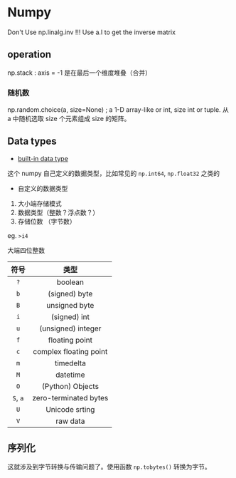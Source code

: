# Numpy

Don't Use np.linalg.inv !!! Use a.I to get the inverse matrix

## operation

np.stack : axis = -1 是在最后一个维度堆叠（合并）

### 随机数

np.random.choice(a, size=None) ; a 1-D array-like or int, size int or tuple. 从 a 中随机选取 size 个元素组成 size 的矩阵。

## Data types

* [built-in data type](https://numpy.org/doc/stable/reference/arrays.scalars.html#arrays-scalars-built-in)

这个 numpy 自己定义的数据类型，比如常见的 `np.int64`, `np.float32` 之类的

* 自定义的数据类型

1. 大小端存储模式
2. 数据类型（整数？浮点数？）
3. 存储位数 （字节数）

eg. `>i4`

大端四位整数

| 符号 | 类型 |
| :-: | :-: |
| `?` | boolean |
| `b` | (signed) byte |
| `B` | unsigned byte |
| `i` | (signed) int |
| `u` | (unsigned) integer |
| `f` | floating point |
| `c` | complex floating point |
| `m` | timedelta |
| `M` | datetime |
| `O` | (Python) Objects |
| `S`, `a` | zero-terminated bytes |
| `U` | Unicode srting |
| `V` | raw data |

## 序列化

这就涉及到字节转换与传输问题了。使用函数 `np.tobytes()` 转换为字节。

